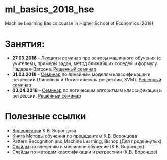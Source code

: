# ml_basics_2018_hse
Machine Learning Basics course in Higher School of Economics (2018)

# Занятия:
* **27.03.2018** - [Лекция](https://github.com/Leensman/ml_basics_2018_hse/blob/master/Lecture_1/ML%20Basics.%20Supervised%20learning.%20KNN.pdf) и [семинар](https://github.com/Leensman/ml_basics_2018_hse/blob/master/Practice_1/KNN.ipynb) про основы машинного обучения (с учителем), примеры задач, метод ближайших соседей и формулу Надарая-Ватсона. [Решенный семинар](https://github.com/Leensman/ml_basics_2018_hse/blob/master/Practice_1/KNN-proc.ipynb)
* **31.03.2018** - [Семинар](https://github.com/Leensman/ml_basics_2018_hse/blob/master/Practice_2/Linear%20models.%20SVM.ipynb) по линейным моделям классификации и регрессии (Линейная и Логистическая регрессии, SVM). [Решенный семинар](https://github.com/Leensman/ml_basics_2018_hse/blob/master/Practice_2/Linear%20models.%20SVM%20-%20proc.ipynb)
* **03.04.2018** - [Семинар](https://github.com/Leensman/ml_basics_2018_hse/blob/master/Practice_3/Trees.ipynb) по логическим алгоритмам классификации и регрессии. [Решённый семинар](https://github.com/Leensman/ml_basics_2018_hse/blob/master/Practice_3/Trees-proc.ipynb)

# Полезные ссылки
* [Видеолекции](https://www.youtube.com/playlist?list=PLJOzdkh8T5kp99tGTEFjH_b9zqEQiiBtC) К.В. Воронцова
* [Книга](http://www.machinelearning.ru/wiki/images/6/6d/Voron-ML-1.pdf) Методы обучения по прецедентам К.В. Воронцова
* Pattern Recognition and Machine Learning, Bishop (Для продвинутых) 
* [Слайды](http://www.machinelearning.ru/wiki/images/f/fc/Voron-ML-Intro-slides.pdf) по введению в машинное обучение (К.В. Воронцов)
* [Слайды](http://www.machinelearning.ru/wiki/images/c/c3/Voron-ML-Metric-slides.pdf) по методам классификации и регрессиии (К.В. Воронцов)
